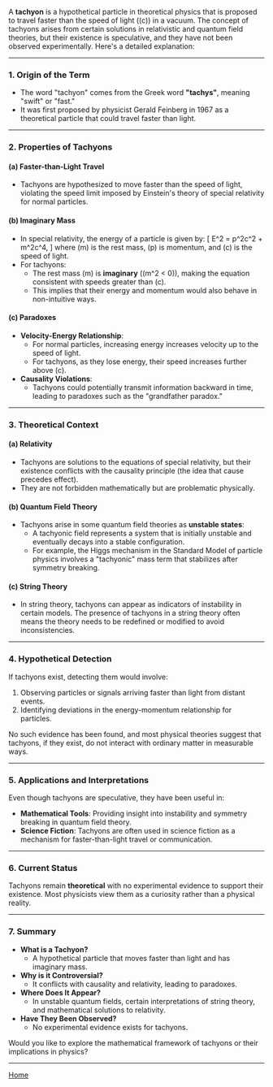 A **tachyon** is a hypothetical particle in theoretical physics that is proposed to travel faster than the speed of light (\(c\)) in a vacuum. The concept of tachyons arises from certain solutions in relativistic and quantum field theories, but their existence is speculative, and they have not been observed experimentally. Here's a detailed explanation:

---

### **1. Origin of the Term**
- The word "tachyon" comes from the Greek word **"tachys"**, meaning "swift" or "fast."
- It was first proposed by physicist Gerald Feinberg in 1967 as a theoretical particle that could travel faster than light.

---

### **2. Properties of Tachyons**
#### **(a) Faster-than-Light Travel**
- Tachyons are hypothesized to move faster than the speed of light, violating the speed limit imposed by Einstein's theory of special relativity for normal particles.

#### **(b) Imaginary Mass**
- In special relativity, the energy of a particle is given by:
  \[
  E^2 = p^2c^2 + m^2c^4,
  \]
  where \(m\) is the rest mass, \(p\) is momentum, and \(c\) is the speed of light.
- For tachyons:
  - The rest mass \(m\) is **imaginary** (\(m^2 < 0\)), making the equation consistent with speeds greater than \(c\).
  - This implies that their energy and momentum would also behave in non-intuitive ways.

#### **(c) Paradoxes**
- **Velocity-Energy Relationship**:
  - For normal particles, increasing energy increases velocity up to the speed of light.
  - For tachyons, as they lose energy, their speed increases further above \(c\).
- **Causality Violations**:
  - Tachyons could potentially transmit information backward in time, leading to paradoxes such as the "grandfather paradox."

---

### **3. Theoretical Context**
#### **(a) Relativity**
- Tachyons are solutions to the equations of special relativity, but their existence conflicts with the causality principle (the idea that cause precedes effect).
- They are not forbidden mathematically but are problematic physically.

#### **(b) Quantum Field Theory**
- Tachyons arise in some quantum field theories as **unstable states**:
  - A tachyonic field represents a system that is initially unstable and eventually decays into a stable configuration.
  - For example, the Higgs mechanism in the Standard Model of particle physics involves a "tachyonic" mass term that stabilizes after symmetry breaking.

#### **(c) String Theory**
- In string theory, tachyons can appear as indicators of instability in certain models. The presence of tachyons in a string theory often means the theory needs to be redefined or modified to avoid inconsistencies.

---

### **4. Hypothetical Detection**
If tachyons exist, detecting them would involve:
1. Observing particles or signals arriving faster than light from distant events.
2. Identifying deviations in the energy-momentum relationship for particles.

No such evidence has been found, and most physical theories suggest that tachyons, if they exist, do not interact with ordinary matter in measurable ways.

---

### **5. Applications and Interpretations**
Even though tachyons are speculative, they have been useful in:
- **Mathematical Tools**: Providing insight into instability and symmetry breaking in quantum field theory.
- **Science Fiction**: Tachyons are often used in science fiction as a mechanism for faster-than-light travel or communication.

---

### **6. Current Status**
Tachyons remain **theoretical** with no experimental evidence to support their existence. Most physicists view them as a curiosity rather than a physical reality.

---

### **7. Summary**
- **What is a Tachyon?**
  - A hypothetical particle that moves faster than light and has imaginary mass.
- **Why is it Controversial?**
  - It conflicts with causality and relativity, leading to paradoxes.
- **Where Does It Appear?**
  - In unstable quantum fields, certain interpretations of string theory, and mathematical solutions to relativity.
- **Have They Been Observed?**
  - No experimental evidence exists for tachyons.

Would you like to explore the mathematical framework of tachyons or their implications in physics?


---

[Home](https://t2m.io/VwvDcuw)
